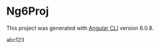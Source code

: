 # Ng6Proj

This project was generated with [Angular CLI](https://github.com/angular/angular-cli) version 6.0.8.

abc123